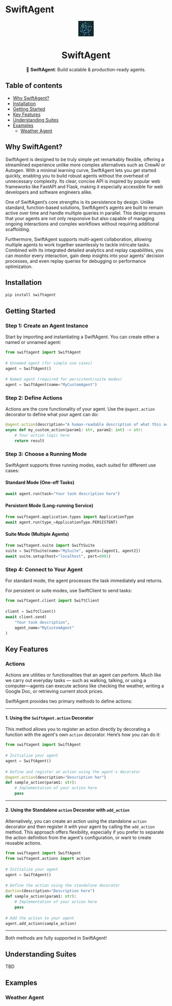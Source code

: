 # SwiftAgent

<div align="center">

![Logo of Openminder AI](./docs/openminder_logo.jpeg)

# **SwiftAgent**

🦅 **SwiftAgent**: Build scalable & production-ready agents.

<h3>

<!-- TODO -->
<!-- [Homepage](https://www.crewai.com/) | [Documentation](https://docs.crewai.com/) | [Chat with Docs](https://chatg.pt/DWjSBZn) | [Examples](https://github.com/crewAIInc/crewAI-examples) | [Discourse](https://community.crewai.com) -->

</h3>

<!-- TODO -->
<!-- [![GitHub Repo stars](https://img.shields.io/github/stars/joaomdmoura/crewAI)](https://github.com/crewAIInc/crewAI)
[![License: MIT](https://img.shields.io/badge/License-MIT-green.svg)](https://opensource.org/licenses/MIT) -->

</div>

## Table of contents

- [Why SwiftAgent?](#why-swiftagent)
- [Installation](#installation)
- [Getting Started](#getting-started)
- [Key Features](#key-features)
- [Understanding Suites](#understanding-suites)
- [Examples](#examples)
  - [Weather Agent](#weather-agent)
<!-- - [Connecting Your Crew to a Model](#connecting-your-crew-to-a-model)
- [How CrewAI Compares](#how-crewai-compares)
- [Frequently Asked Questions (FAQ)](#frequently-asked-questions-faq)
- [Contribution](#contribution)
- [Telemetry](#telemetry)
- [License](#license) -->

## Why SwiftAgent?
SwiftAgent is designed to be truly simple yet remarkably flexible, offering a streamlined experience unlike more complex alternatives such as CrewAI or Autogen. With a minimal learning curve, SwiftAgent lets you get started quickly, enabling you to build robust agents without the overhead of unnecessary complexity. Its clear, concise API is inspired by popular web frameworks like FastAPI and Flask, making it especially accessible for web developers and software engineers alike.

One of SwiftAgent’s core strengths is its persistence by design. Unlike standard, function-based solutions, SwiftAgent’s agents are built to remain active over time and handle multiple queries in parallel. This design ensures that your agents are not only responsive but also capable of managing ongoing interactions and complex workflows without requiring additional scaffolding.

Furthermore, SwiftAgent supports multi-agent collaboration, allowing multiple agents to work together seamlessly to tackle intricate tasks. Combined with its integrated detailed analytics and replay capabilities, you can monitor every interaction, gain deep insights into your agents’ decision processes, and even replay queries for debugging or performance optimization.

## Installation

```bash
pip install swiftagent
```

## Getting Started

### Step 1: Create an Agent Instance

Start by importing and instantiating a SwiftAgent. You can create either a named or unnamed agent:

```python
from swiftagent import SwiftAgent

# Unnamed agent (for simple use cases)
agent = SwiftAgent()

# Named agent (required for persistent/suite modes)
agent = SwiftAgent(name="MyCustomAgent")
```

### Step 2: Define Actions

Actions are the core functionality of your agent. Use the `@agent.action` decorator to define what your agent can do:

```python
@agent.action(description="A human-readable description of what this action does")
async def my_custom_action(param1: str, param2: int) -> str:
    # Your action logic here
    return result
```

### Step 3: Choose a Running Mode

SwiftAgent supports three running modes, each suited for different use cases:

#### Standard Mode (One-off Tasks)
```python
await agent.run(task="Your task description here")
```

#### Persistent Mode (Long-running Service)
```python
from swiftagent.application.types import ApplicationType
await agent.run(type_=ApplicationType.PERSISTENT)
```

#### Suite Mode (Multiple Agents)
```python
from swiftagent.suite import SwiftSuite
suite = SwiftSuite(name="MySuite", agents=[agent1, agent2])
await suite.setup(host="localhost", port=8001)
```

### Step 4: Connect to Your Agent

For standard mode, the agent processes the task immediately and returns.

For persistent or suite modes, use SwiftClient to send tasks:

```python
from swiftagent.client import SwiftClient

client = SwiftClient()
await client.send(
    "Your task description",
    agent_name="MyCustomAgent"
)
```


## Key Features

### Actions

Actions are utilities or functionalities that an agent can perform. Much like we carry out everyday tasks — such as walking, talking, or using a computer—agents can execute actions like checking the weather, writing a Google Doc, or retrieving current stock prices.

SwiftAgent provides two primary methods to define actions:

---

#### 1. Using the `SwiftAgent.action` Decorator

This method allows you to register an action directly by decorating a function with the agent's own `action` decorator. Here’s how you can do it:

```python
from swiftagent import SwiftAgent

# Initialize your agent
agent = SwiftAgent()

# Define and register an action using the agent's decorator
@agent.action(description="Description her")
def sample_action(param1: str):
    # Implementation of your action here
    pass
```

---

#### 2. Using the Standalone `action` Decorator with `add_action`

Alternatively, you can create an action using the standalone `action` decorator and then register it with your agent by calling the `add_action` method. This approach offers flexibility, especially if you prefer to separate the action definition from the agent's configuration, or want to create reusable actions.

```python
from swiftagent import SwiftAgent
from swiftagent.actions import action

# Initialize your agent
agent = SwiftAgent()

# Define the action using the standalone decorator
@action(description="Description here")
def sample_action(param1: str):
    # Implementation of your action here
    pass

# Add the action to your agent
agent.add_action(sample_action)
```

---

Both methods are fully supported in SwiftAgent! 

## Understanding Suites
TBD

## Examples

### Weather Agent
